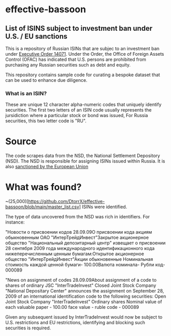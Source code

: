 # effective-bassoon

## List of ISINS subject to investment ban under U.S. / EU sanctions

This is a repository of Russian ISINs that are subjec to an investment ban under [Executive Order 14071](https://home.treasury.gov/system/files/126/14071.pdf). Under the Order, the Office of Foreign Assets Control (OFAC) has indicated that U.S. persons are prohibited from purchasing any Russian securities such as debt and equity.

This repository contains sample code for curating a bespoke dataset that can be used to enhance due diligence. 

### What is an ISIN?

These are unique 12 character alpha-numeric codes that uniquely identify securities. The first two letters of an ISIN code usually represents the jursidiction where a particular stock or bond was issued, For Russia securities, this two letter code is "RU". 

# Source

The code scrapes data from the NSD, the National Settlement Depository (NSD). The NSD is responsible for assigning ISINs issued within Russia. It is also [sanctioned by the European Union](https://ec.europa.eu/info/sites/default/files/business_economy_euro/banking_and_finance/documents/faqs-sanctions-russia-central-securities-depositories_en.pdf)

# What was found?

~(25,000)[https://github.com/DtorrX/effective-bassoon/blob/main/master_list.csv] ISINs were identified.

The type of data uncovered from the NSD was rich in identifiers. For instance:

"Новости о присвоении кодов 28.09.09О присвоении  кода акциям обыкновенным   ОАО "ИнтерТрейдИнвест"Закрытое акционерное общество "Национальный депозитарный центр" извещает о присвоении 28 сентября 2009 года международного идентификационного кода  нижеперечисленным ценным бумагам:Открытое акционерное общество "ИнтерТрейдИнвест"Акции обыкновенные  Номинальная стоимость каждой ценной бумаги- 100.00Валюта номинала- Рубли код- 000089

"News on assignment of codes 28.09.09About assignment of a code to shares of ordinary JSC "InterTradeInvest" Closed Joint Stock Company "National Depositary Center" announces the assignment on September 28, 2009 of an international identification code to the following securities: Open Joint Stock Company "InterTradeInvest" Ordinary shares Nominal value of each valuable paper - 100.00 face value - ruble code - 000089

Given any subsequent issued by InterTradeInvest would now be subject to U.S. restrictions and EU restrictions, identifying and blocking such securities is required.
